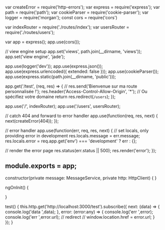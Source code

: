 var createError = require('http-errors');
var express = require('express');
var path = require('path');
var cookieParser = require('cookie-parser');
var logger = require('morgan');
const cors = require('cors') 

var indexRouter = require('./routes/index');
var usersRouter = require('./routes/users');

var app = express();
app.use(cors()); 

// view engine setup
app.set('views', path.join(__dirname, 'views'));
app.set('view engine', 'jade');

app.use(logger('dev'));
app.use(express.json());
app.use(express.urlencoded({ extended: false }));
app.use(cookieParser());
app.use(express.static(path.join(__dirname, 'public')));

app.get('/test', (req, res) => {
  // res.send('Bienvenue sur ma route personnalisée !');
  res.header('Access-Control-Allow-Origin', '*'); // Ou spécifiez votre domaine
  return res.redirect(`/users`);
});

app.use('/', indexRouter);
app.use('/users', usersRouter);

// catch 404 and forward to error handler
app.use(function(req, res, next) {
  next(createError(404));
});

// error handler
app.use(function(err, req, res, next) {
  // set locals, only providing error in development
  res.locals.message = err.message;
  res.locals.error = req.app.get('env') === 'development' ? err : {};

  // render the error page
  res.status(err.status || 500);
  res.render('error');
});

module.exports = app;
-------------------------
  constructor(private message: MessageService, private http: HttpClient) { }
  
  ngOnInit() {
 
  }

  test() {
    this.http.get<any>('http://localhost:3000/test').subscribe({
      next: (data) => {
        console.log('data ',data);
      },
      error: (error:any) => {
        console.log('err ',error);
        console.log('err ',error.url);
        // redirect
        // window.location.href = error.url;
      } 
    });
  }

